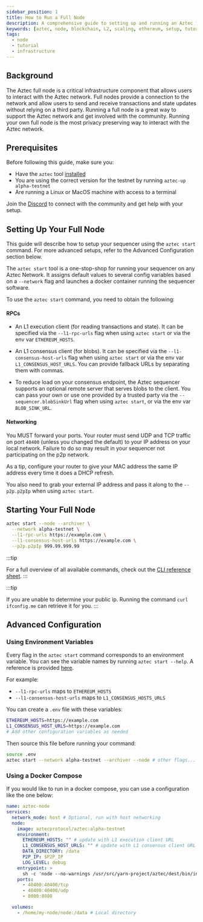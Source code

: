 ```yaml
---
sidebar_position: 1
title: How to Run a Full Node
description: A comprehensive guide to setting up and running an Aztec full node on testnet, including infrastructure requirements, configuration options, and troubleshooting tips.
keywords: [aztec, node, blockchain, L2, scaling, ethereum, setup, tutorial]
tags:
  - node
  - tutorial
  - infrastructure
---
```


## Background

The Aztec full node is a critical infrastructure component that allows users to interact with the Aztec network. Full nodes provide a connection to the network and allow users to send and receive transactions and state updates without relying on a third party. Running a full node is a great way to support the Aztec network and get involved with the community. Running your own full node is the most privacy preserving way to interact with the Aztec network.

## Prerequisites

Before following this guide, make sure you:

- Have the `aztec` tool [installed](../../../developers/getting_started.md#install-the-sandbox)
- You are using the correct version for the testnet by running `aztec-up alpha-testnet`
- Are running a Linux or MacOS machine with access to a terminal

Join the [Discord](https://discord.gg/aztec) to connect with the community and get help with your setup.

## Setting Up Your Full Node

This guide will describe how to setup your sequencer using the `aztec start` command. For more advanced setups, refer to the Advanced Configuration section below.

The `aztec start` tool is a one-stop-shop for running your sequencer on any Aztec Network. It assigns default values to several config variables based on a `--network` flag and launches a docker container running the sequencer software.

To use the `aztec start` command, you need to obtain the following:

#### RPCs

- An L1 execution client (for reading transactions and state). It can be specified via the `--l1-rpc-urls` flag when using `aztec start` or via the env var `ETHEREUM_HOSTS`.

- An L1 consensus client (for blobs). It can be specified via the `--l1-consensus-host-urls` flag when using `aztec start` or via the env var `L1_CONSENSUS_HOST_URLS`. You can provide fallback URLs by separating them with commas.

- To reduce load on your consensus endpoint, the Aztec sequencer supports an optional remote server that serves blobs to the client. You can pass your own or use one provided by a trusted party via the `--sequencer.blobSinkUrl` flag when using `aztec start`, or via the env var `BLOB_SINK_URL`.

#### Networking

You MUST forward your ports. Your router must send UDP and TCP traffic on port `40400` (unless you changed the default) to your IP address on your local network. Failure to do so may result in your sequencer not participating on the p2p network.

As a tip, configure your router to give your MAC address the same IP address every time it does a DHCP refresh.

You also need to grab your external IP address and pass it along to the `--p2p.p2pIp` when using `aztec start`.

## Starting Your Full Node

```bash
aztec start --node --archiver \
  --network alpha-testnet \
  --l1-rpc-urls https://example.com \
  --l1-consensus-host-urls https://example.com \
  --p2p.p2pIp 999.99.999.99
```

:::tip

For a full overview of all available commands, check out the [CLI reference sheet](./cli_reference.md).
:::

:::tip

If you are unable to determine your public ip. Running the command `curl ifconfig.me` can retrieve it for you.
:::

## Advanced Configuration

### Using Environment Variables

Every flag in the `aztec start` command corresponds to an environment variable. You can see the variable names by running `aztec start --help`. A reference is provided [here](./cli_reference.md).

For example:

- `--l1-rpc-urls` maps to `ETHEREUM_HOSTS`
- `--l1-consensus-host-urls` maps to `L1_CONSENSUS_HOSTS_URLS`

You can create a `.env` file with these variables:

```bash
ETHEREUM_HOSTS=https://example.com
L1_CONSENSUS_HOST_URLS=https://example.com
# Add other configuration variables as needed
```

Then source this file before running your command:

```bash
source .env
aztec start --network alpha-testnet --archiver --node # other flags...
```

### Using a Docker Compose

If you would like to run in a docker compose, you can use a configuration like the one below:

```yml
name: aztec-node
services:
  network_mode: host # Optional, run with host networking
  node:
    image: aztecprotocol/aztec:alpha-testnet
    environment:
      ETHEREUM_HOSTS: "" # update with L1 execution client URL
      L1_CONSENSUS_HOST_URLS: "" # update with L1 consensus client URL
      DATA_DIRECTORY: /data
      P2P_IP: $P2P_IP
      LOG_LEVEL: debug
    entrypoint: >
      sh -c 'node --no-warnings /usr/src/yarn-project/aztec/dest/bin/index.js start --network alpha-testnet start --node --archiver'
    ports:
      - 40400:40400/tcp
      - 40400:40400/udp
      - 8080:8080

  volumes:
    - /home/my-node/node:/data # Local directory
```
